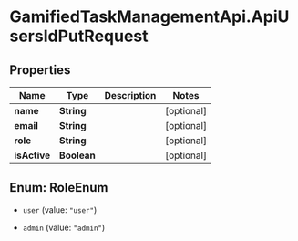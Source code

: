 # GamifiedTaskManagementApi.ApiUsersIdPutRequest

## Properties

Name | Type | Description | Notes
------------ | ------------- | ------------- | -------------
**name** | **String** |  | [optional] 
**email** | **String** |  | [optional] 
**role** | **String** |  | [optional] 
**isActive** | **Boolean** |  | [optional] 



## Enum: RoleEnum


* `user` (value: `"user"`)

* `admin` (value: `"admin"`)




